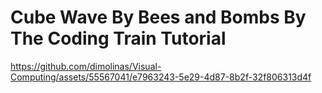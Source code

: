 # Cube Wave By Bees and Bombs By The Coding Train Tutorial


https://github.com/dimolinas/Visual-Computing/assets/55567041/e7963243-5e29-4d87-8b2f-32f806313d4f

